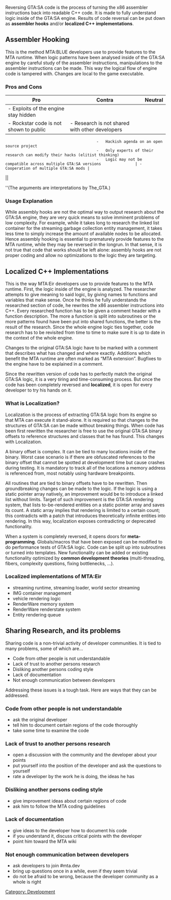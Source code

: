 Reversing GTA:SA code is the process of turning the x86 assembler instructions back into readable C++ code. It is made to fully understand logic inside of the GTA:SA engine. Results of code reversal can be put down as **assembler hooks** and/or **localized C++ implementations**.

Assembler Hooking
-----------------

This is the method MTA:BLUE developers use to provide features to the MTA runtime. When logic patterns have been analysed inside of the GTA:SA engine by careful study of the assembler instructions, manipulations to the assembler instructions can be made. This way the logical flow of engine code is tampered with. Changes are local to the game executable.

### Pros and Cons

| Pro                                      | Contra                                                                       | Neutral                                 |
|------------------------------------------|------------------------------------------------------------------------------|-----------------------------------------|
| -   Exploits of the engine stay hidden   
 -   Rockstar code is not shown to public  | -   Research is not shared with other developers                             
                                            -   Hackish agenda on an open source project                                  
                                            -   Only experts of their research can modify their hacks (elitist thinking)  
                                            -   Logic may not be compatible across multiple GTA:SA versions               | -   Cooperation of multiple GTA:SA mods |
||

''(The arguments are interpretations by The\_GTA.)

### Usage Explanation

While assembly hooks are not the optimal way to output research about the GTA:SA engine, they are very quick means to solve imminent problems of low complexity. For example, while it takes long to research the linked list container for the streaming garbage collection entity management, it takes less time to simply increase the amount of available nodes to be allocated. Hence assembly hooking is essential to prematurely provide features to the MTA runtime, while they may be reversed in the longrun. In that sense, it is not true that code that works should be left alone: assembly hooks are not proper coding and allow no optimizations to the logic they are targeting.

Localized C++ Implementations
-----------------------------

This is the way MTA:Eir developers use to provide features to the MTA runtime. First, the logic inside of the engine is analyzed. The researcher attempts to give meaning to said logic, by giving names to functions and variables that make sense. Once he thinks he fully understands the researched section of code, he rewrites the x86 assembler instructions into C++. Every researched function has to be given a comment header with a function description. The more a function is split into subroutines or the more patterns found have been put into shared functions, the better is the result of the research. Since the whole engine logic ties together, code research has to be revisited from time to time to make sure it is up to date in the context of the whole engine.

Changes to the original GTA:SA logic have to be marked with a comment that describes what has changed and where exactly. Additions which benefit the MTA runtime are often marked as “MTA extension”. Bugfixes to the engine have to be explained in a comment.

Since the rewritten version of code has to perfectly match the original GTA:SA logic, it is a very tiring and time-consuming process. But once the code has been completely reversed and **localized**, it is open for every developer to try his hands on it.

### What is Localization?

Localization is the process of extracting GTA:SA logic from its engine so that MTA can execute it stand-alone. It is required so that changes to the structures of GTA:SA can be made without breaking things. When code has been first rewritten the researcher is free to use the original GTA:SA binary offsets to reference structures and classes that he has found. This changes with Localization.

A binary offset is complex. It can be tied to many locations inside of the binary. Worst case scenario is if there are obfuscated references to the binary offset that cannot be spotted at development time but cause crashes during testing. It is mandatory to track all of the locations a memory address is referenced from, most notably using hardware breakpoints.

All routines that are tied to binary offsets have to be rewritten. Then groundbreaking changes can be made to the logic. If the logic is using a static pointer array natively, an improvement would be to introduce a linked list without limits. Target of such improvement is the GTA:SA rendering system, that lists to-be-rendered entities on a static pointer array and saves its count. A static array implies that rendering is limited to a certain count; this contradicts with a patch that introduces theoretically infinite entities into rendering. In this way, localization exposes contradicting or deprecated functionality.

When a system is completely reversed, it opens doors for **meta-programming**. Globals/macros that have been exposed can be modified to do performance tests of GTA:SA logic. Code can be split up into subroutines or turned into templates. New functionality can be added or existing functionality optimized by **common development theories** (multi-threading, fibers, complexity questions, fixing bottlenecks, ...).

### Localized implementations of MTA:Eir

-   streaming runtime, streaming loader, world sector streaming
-   IMG container management
-   vehicle rendering logic
-   RenderWare memory system
-   RenderWare renderstate system
-   Entity rendering queue

Sharing Research, and its problems
----------------------------------

Sharing code is a non-trivial activity of developer communities. It is tied to many problems, some of which are...

-   Code from other people is not understandable
-   Lack of trust to another persons research
-   Disliking another persons coding style
-   Lack of documentation
-   Not enough communication between developers

Addressing these issues is a tough task. Here are ways that they can be addressed.

### Code from other people is not understandable

-   ask the original developer
-   tell him to document certain regions of the code thoroughly
-   take some time to examine the code

### Lack of trust to another persons research

-   open a discussion with the community and the developer about your points
-   put yourself into the position of the developer and ask the questions to yourself
-   rate a developer by the work he is doing, the ideas he has

### Disliking another persons coding style

-   give improvement ideas about certain regions of code
-   ask him to follow the MTA coding guidelines

### Lack of documentation

-   give ideas to the developer how to document his code
-   if you understand it, discuss critical points with the developer
-   point him toward the MTA wiki

### Not enough communication between developers

-   ask developers to join \#mta.dev
-   bring up questions once in a while, even if they seem trivial
-   do not be afraid to be wrong, because the developer community as a whole is right

[Category: Development](/docs/category:_development.md "wikilink")
